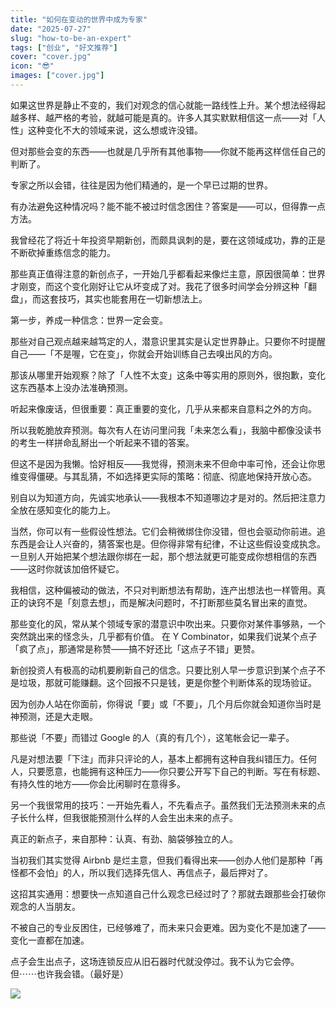 ```yaml
---
title: "如何在变动的世界中成为专家"
date: "2025-07-27"
slug: "how-to-be-an-expert"
tags: ["创业", "好文推荐"]
cover: "cover.jpg"
icon: "😎"
images: ["cover.jpg"]
---
```

如果这世界是静止不变的，我们对观念的信心就能一路线性上升。某个想法经得起越多样、越严格的考验，就越可能是真的。许多人其实默默相信这一点——对「人性」这种变化不大的领域来说，这么想或许没错。



但对那些会变的东西——也就是几乎所有其他事物——你就不能再这样信任自己的判断了。



专家之所以会错，往往是因为他们精通的，是一个早已过期的世界。



有办法避免这种情况吗？能不能不被过时信念困住？答案是——可以，但得靠一点方法。



我曾经花了将近十年投资早期新创，而颇具讽刺的是，要在这领域成功，靠的正是不断砍掉重练信念的能力。



那些真正值得注意的新创点子，一开始几乎都看起来像烂主意，原因很简单：世界才刚变，而这个变化刚好让它从坏变成了对。我花了很多时间学会分辨这种「翻盘」，而这套技巧，其实也能套用在一切新想法上。



第一步，养成一种信念：世界一定会变。



那些对自己观点越来越笃定的人，潜意识里其实是认定世界静止。只要你不时提醒自己——「不是喔，它在变」，你就会开始训练自己去嗅出风的方向。



那该从哪里开始观察？除了「人性不太变」这条中等实用的原则外，很抱歉，变化这东西基本上没办法准确预测。



听起来像废话，但很重要：真正重要的变化，几乎从来都来自意料之外的方向。



所以我乾脆放弃预测。每次有人在访问里问我「未来怎么看」，我脑中都像没读书的考生一样拼命乱掰出一个听起来不错的答案。



但这不是因为我懒。恰好相反——我觉得，预测未来不但命中率可怜，还会让你思维变得僵硬。与其乱猜，不如选择更实际的策略：彻底、彻底地保持开放心态。



别自以为知道方向，先诚实地承认——我根本不知道哪边才是对的。然后把注意力全放在感知变化的能力上。



当然，你可以有一些假设性想法。它们会稍微绑住你没错，但也会驱动你前进。追东西是会让人兴奋的，猜答案也是。但你得非常有纪律，不让这些假设变成执念。
一旦别人开始把某个想法跟你绑在一起，那个想法就更可能变成你想相信的东西——这时你就该加倍怀疑它。



我相信，这种偏被动的做法，不只对判断想法有帮助，连产出想法也一样管用。真正的诀窍不是「刻意去想」，而是解决问题时，不打断那些莫名冒出来的直觉。



那些变化的风，常从某个领域专家的潜意识中吹出来。只要你对某件事够熟，一个突然跳出来的怪念头，几乎都有价值。
在 Y Combinator，如果我们说某个点子「疯了点」，那通常是称赞——搞不好还比「这点子不错」更赞。



新创投资人有极高的动机要刷新自己的信念。只要比别人早一步意识到某个点子不是垃圾，那就可能赚翻。这个回报不只是钱，更是你整个判断体系的现场验证。



因为创办人站在你面前，你得说「要」或「不要」，几个月后你就会知道你当时是神预测，还是大走眼。



那些说「不要」而错过 Google 的人（真的有几个），这笔帐会记一辈子。



凡是对想法要「下注」而非只评论的人，基本上都拥有这种自我纠错压力。任何人，只要愿意，也能拥有这种压力——你只要公开写下自己的判断。写在有标题、有持久性的地方——你会比闲聊时在意得多。



另一个我很常用的技巧：一开始先看人，不先看点子。虽然我们无法预测未来的点子长什么样，但我很能预测什么样的人会生出未来的点子。



真正的新点子，来自那种：认真、有劲、脑袋够独立的人。



当初我们其实觉得 Airbnb 是烂主意，但我们看得出来——创办人他们是那种「再怪都不会怕」的人，所以我们选择先信人、再信点子，最后押对了。



这招其实通用：想要快一点知道自己什么观念已经过时了？那就去跟那些会打破你观念的人当朋友。



不被自己的专业反困住，已经够难了，而未来只会更难。因为变化不是加速了——变化一直都在加速。



点子会生出点子，这场连锁反应从旧石器时代就没停过。我不认为它会停。
但⋯⋯也许我会错。（最好是）




![](https://prod-files-secure.s3.us-west-2.amazonaws.com/112d0858-5090-4d34-a606-b75eb8d65fd2/46476355-9cf3-4e99-9b7a-3531bc426380/1000202064.png?X-Amz-Algorithm=AWS4-HMAC-SHA256&X-Amz-Content-Sha256=UNSIGNED-PAYLOAD&X-Amz-Credential=ASIAZI2LB4664LU3RD6H%2F20251022%2Fus-west-2%2Fs3%2Faws4_request&X-Amz-Date=20251022T091609Z&X-Amz-Expires=3600&X-Amz-Security-Token=IQoJb3JpZ2luX2VjEHEaCXVzLXdlc3QtMiJHMEUCIQD5A%2F0v27TpIXmKeSK2P5PdaOhWAmqum%2F7lwDv46REi4gIgH2LWboV%2FAo7SDzsH4u7u1vUJUkO%2FxDKqLXujKRrSUjcq%2FwMIKhAAGgw2Mzc0MjMxODM4MDUiDPJ%2BqH5o9mrI70XLwircA4AYTAIIdhG0CRRk5iR8VNkB8w7JU%2B3br%2FUbI%2FG1No8StNT0lshwyoqhmN1X3o1lXu8mg0nYn2sbR4oW1BlwOkbe6I2O4857DMPyodOd%2BipVbpfqgSh7hkcHo9ihOgPCz7Y3vCObfLHvXqrNbc%2B9HkABy1InBW8iHViMNnZohyEDka2hy%2BYp35bTEb6MLWWihMfKrTpFkAjlzi1aBc2gCp7HbsPBz9IujYdq8Z6V%2BwTtWZqrbWP3tL7AwL%2BvEO%2BRDQaSAnn9RuEJbLzE2VZN19LMxo9E%2FSZgf5zEXWX1llBZdQ908R9IoDSsUD5HUsmz5IEvXxsndEyMGi9E%2FeysxHbQN%2BITKfR%2Bo7LCkldSkcdMm1jh%2BQZZ9ficjqjUfvYPsLoUBaYcnYLP84TSqgMNK9yywvZ2Op%2BJkjtjYjCRdE%2FqGR0CE3gSXW%2FWe42A4lo96pHR9xHWBzVx5u52RuG2edWHzdoTXFFOozGSYYjmmnhD5FKNiDu2q2LTEw9QeIVpUTQQyAlfscg8qDR9%2FcNXk1Mh%2Fvkw17Zt22b0CnXaJHpJi%2FXwP28hJah69TA4YQnazSJmuBFT8zDLd7wOrxZnHgaRXPgSR2LaascUEqz2wN5fg7o8SToq1NXwU5RcMKe44scGOqUBl84JCLBxGdIjoHqM2eTphiIsq%2FwohfT0y7noypNtGk1B5MmiUI5HkVIHWqVMCFqlElYggzToY0FsfuM7gAuWz0QXJzbk6YdfkK3Cfll4lyB5Hvcv04Ol9ry6uyF24Gr2w7jLyq1sbQ%2BptHzCcin4r9IKO6%2FHlU%2FxcmDqhc0fMuOAL6JSvx%2BYDwzvAoE%2BFUwUydVhoiLvhSeyjOb0QN6D%2BWnLcEmQ&X-Amz-Signature=4b653877593f4eedc27a6d6f02b134656b5ad9731024743e594a0f8666b9e79d&X-Amz-SignedHeaders=host&x-amz-checksum-mode=ENABLED&x-id=GetObject)

